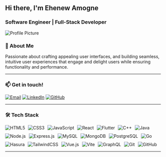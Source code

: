 <h2>Hi there, I'm Ehenew Amogne</h2>
<h3>Software Engineer | Full-Stack Developer</h3>

<img src="https://t3.ftcdn.net/jpg/03/18/60/62/360_F_318606217_Hk8jo2MVoI33SQOkYrfOF929J7JgIP0P.jpg" alt="Profile Picture">

<h3>🚀 About Me</h3>
<p>Passionate about crafting appealing user interfaces, and building seamless, intuitive user experiences that engage and delight users while ensuring functionality and performance.</p>

<hr>

<h3>📫 Get in touch!</h3>
<a href="mailto:ehenewamogne@gmail.com"><img src="https://img.shields.io/badge/Gmail-blue?style=flat-square&logo=gmail&logoColor=white" alt="Email"></a>
<a href="https://www.linkedin.com/in/ehenew-amogne-a5b2642b4"><img src="https://img.shields.io/badge/LinkedIn-0077B5?style=flat-square&logo=linkedin&logoColor=white" alt="LinkedIn"></a>
<a href="https://github.com/Ehenew"><img src="https://img.shields.io/badge/GitHub-181717?style=flat-square&logo=github&logoColor=white" alt="GitHub"></a>

<hr>

<h3>🛠️ Tech Stack</h3>
<div style="display: flex; flex-wrap: wrap; gap: 10px;">
    <img src="https://img.shields.io/badge/HTML5-E34F26?style=flat-square&logo=html5&logoColor=white" alt="HTML5">
    <img src="https://img.shields.io/badge/CSS3-1572B6?style=flat-square&logo=css3&logoColor=white" alt="CSS3">
    <img src="https://img.shields.io/badge/JavaScript-F7DF1E?style=flat-square&logo=javascript&logoColor=black" alt="JavaScript">
    <img src="https://img.shields.io/badge/React-61DAFB?style=flat-square&logo=react&logoColor=black" alt="React">
    <img src="https://img.shields.io/badge/Flutter-02569B?style=flat-square&logo=flutter&logoColor=white" alt="Flutter">
    <img src="https://img.shields.io/badge/C%2B%2B-00599C?style=flat-square&logo=cplusplus&logoColor=white" alt="C++">
    <img src="https://img.shields.io/badge/Java-007396?style=flat-square&logo=java&logoColor=white" alt="Java">
    <img src="https://img.shields.io/badge/Node.js-339933?style=flat-square&logo=node.js&logoColor=white" alt="Node.js">
    <img src="https://img.shields.io/badge/Express.js-000000?style=flat-square&logo=express&logoColor=white" alt="Express.js">
    <img src="https://img.shields.io/badge/MySQL-4479A1?style=flat-square&logo=mysql&logoColor=white" alt="MySQL">
    <img src="https://img.shields.io/badge/MongoDB-47A248?style=flat-square&logo=mongodb&logoColor=white" alt="MongoDB">
    <img src="https://img.shields.io/badge/PostgreSQL-336791?style=flat-square&logo=postgresql&logoColor=white" alt="PostgreSQL">
    <img src="https://img.shields.io/badge/Go-00ADD8?style=flat-square&logo=go&logoColor=white" alt="Go">
    <img src="https://img.shields.io/badge/Hasura-5C3D6C?style=flat-square&logo=hasura&logoColor=white" alt="Hasura">
    <img src="https://img.shields.io/badge/TailwindCSS-06B6D4?style=flat-square&logo=tailwindcss&logoColor=white" alt="TailwindCSS">
    <img src="https://img.shields.io/badge/Vue.js-4FC08D?style=flat-square&logo=vue.js&logoColor=white" alt="Vue.js">
    <img src="https://img.shields.io/badge/Vite-646CFF?style=flat-square&logo=vite&logoColor=white" alt="Vite">
    <img src="https://img.shields.io/badge/GraphQL-E10098?style=flat-square&logo=graphql&logoColor=white" alt="GraphQL">
    <img src="https://img.shields.io/badge/Git-F05032?style=flat-square&logo=git&logoColor=white" alt="Git">
    <img src="https://img.shields.io/badge/GitHub-181717?style=flat-square&logo=github&logoColor=white" alt="GitHub">
</div>

<hr>

